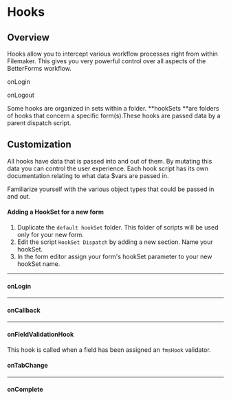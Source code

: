# Hooks

## Overview

Hooks allow you to intercept various workflow processes right from within Filemaker. This gives you very powerful control over all aspects of the BetterForms workflow.

onLogin

onLogout

Some hooks are organized in sets within a folder. **hookSets **are folders of hooks that concern a specific form\(s\).These hooks are passed data by a parent dispatch script.

## Customization

All hooks have data that is passed into and out of them. By mutating this data you can control the user experience.  Each hook script has its own documentation relating to what data $vars are passed in.

Familiarize yourself with the various object types that could be passed in and out.

#### Adding a HookSet for a new form

1. Duplicate the `default hookSet` folder. This folder of scripts will be used only for your new form.
2. Edit the script `HookSet Dispatch` by adding a new section. Name your hookSet. 
3. In the form editor assign your form's hookSet parameter to your new hookSet name.

---

#### onLogin

---

#### onCallback

---

#### onFieldValidationHook

This hook is called when a field has been assigned an `fmsHook` validator.

#### 

#### 

#### 

#### 

#### 

#### onTabChange

---

#### onComplete



